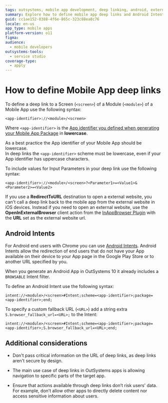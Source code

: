 ```yaml
---
tags: outsystems, mobile app development, deep linking, android, external interactions
summary: Explore how to define mobile app deep links and Android Intents in OutSystems 11 (O11) for enhanced navigation and external interactions.
guid: cc1ae152-0388-4f6e-865c-323c88ea8c76
locale: en-us
app_type: mobile apps
platform-version: o11
figma:
audience:
  - mobile developers
outsystems-tools:
  - service studio
coverage-type:
  - apply
---
```


# How to define Mobile App deep links

To define a deep link to a Screen (`<screen>`) of a Module (`<module>`) of a Mobile App use the following syntax:

    <app-identifier>://<module>/<screen>

Where `<app-identifier>` is the [App identifier you defined when generating your Mobile App Package](https://success.outsystems.com/Documentation/10/Delivering_Mobile_Apps/Generate_and_Distribute_Your_Mobile_App) in **lowercase**.

<div class="info" markdown="1">

As a best practice the App identifier of your Mobile App should be lowercase.
<br/>In deep links the `<app-identifier>` scheme must be lowercase, even if your App identifier has uppercase characters.
</div>

To include values for Input Parameters in your deep link use the following syntax:

    <app-identifier>://<module>/<screen>?<Parameter1>=<Value1>&<Parameter2>=<Value2>

<div class="info" markdown="1">

If you use a **RedirectToURL** destination to open a external website, you can't call a deep link back to the mobile app from the external website in iOS devices.
Instead if you need to open an external website, use the **OpenInExternalBrowser** client action from the [InAppBrowser Plugin](https://www.outsystems.com/forge/component-overview/1558/inappbrowser-plugin) with the **URL** set as the external website url.

</div>

## Android Intents

For Android end users with Chrome you can use [Android Intents](https://developer.chrome.com/docs/android/intents).
Android Intents allow the redirection of end users that do not have your App available on their device to your App page in the Google Play Store or to another URL specified by you.

<div class= "info" markdown= "1">

When you generate an Android App in OutSystems 10 it already includes a `BROWSABLE` Intent filter.
</div>

To define an Android Intent use the following syntax:

    intent://<module>/<screen>#Intent;scheme=<app-identifier>;package=<app-identifier>;end;

To specify a custom fallback URL (`<URL>`) add a string extra `S.browser_fallback_url=<URL>;` to the Intent:

    intent://<module>/<screen>#Intent;scheme=<app-identifier>;package=<app-identifier>;S.browser_fallback_url=<URL>;end;

## Additional considerations

* Don't pass critical information on the URL of deep links, as deep links aren't secure by design.

* The main use case of deep links in OutSystems apps is allowing navigation to specific parts of the target app.

* Ensure that actions available through deep links don’t risk users' data. For example, don’t allow other apps to directly delete content nor access sensitive information about users.

